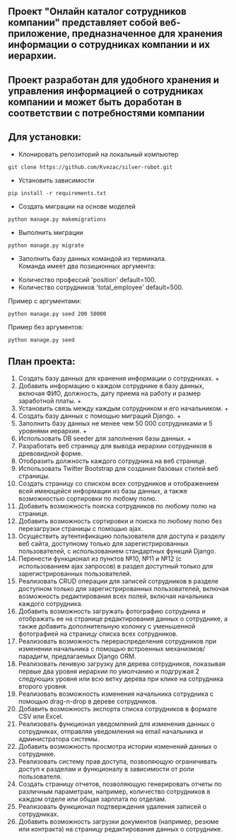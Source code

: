 ## Проект "Онлайн каталог сотрудников компании" представляет собой веб-приложение, предназначенное для хранения информации о сотрудниках компании и их иерархии.

## Проект разработан для удобного хранения и управления информацией о сотрудниках компании и может быть доработан в соответствии с потребностями компании

##  Для установки:

* Клонировать репозиторий на локальный компьютер
```commandline
git clone https://github.com/Kvezac/silver-robot.git
```
* Установить зависимости
```commandline
pip install -r requirements.txt
```
* Создать миграции на основе моделей
```commandline
python manage.py makemigrations
```
* Выполнить миграции
```commandline
python manage.py migrate
```
* Заполнить базу данных командой из терминала.  
Команда имеет два позиционных аргумента:
- Количество профессий 'position' default=100.
- Количество сотрудников 'total_employee' default=500.  
  
Пример с аргументами:
```commandline
python manage.py seed 200 50000
```
Пример без аргументов:
```commandline
python manage.py seed
```


## План проекта:

1. Создать базу данных для хранения информации о сотрудниках. +
2. Добавить информацию о каждом сотруднике в базу данных, включая ФИО, должность, дату приема на работу и размер
   заработной платы. +
3. Установить связь между каждым сотрудником и его начальником. +
4. Создать базу данных с помощью миграций Django. +
5. Заполнить базу данных не менее чем 50 000 сотрудниками и 5 уровнями иерархии. +
6. Использовать DB seeder для заполнения базы данных. +
7. Разработать веб страницу для вывода иерархии сотрудников в древовидной форме.
8. Отобразить должность каждого сотрудника на веб странице.
9. Использовать Twitter Bootstrap для создания базовых стилей веб страницы.
10. Создать страницу со списком всех сотрудников и отображением всей имеющейся информации из базы данных, а также
    возможностью сортировки по любому полю.
11. Добавить возможность поиска сотрудников по любому полю на странице.
12. Добавить возможность сортировки и поиска по любому полю без перезагрузки страницы с
    помощью ajax.
13. Осуществить аутентификацию пользователя для доступа к разделу веб сайта, доступному только для зарегистрированных
    пользователей, с использованием стандартных функций Django.
14. Перенести функционал из пунктов №10, №11 и №12 (с использованием ajax запросов) в раздел доступный только для
    зарегистрированных пользователей.
15. Реализовать CRUD операции для записей сотрудников в разделе доступном только для зарегистрированных пользователей,
    включая возможность редактирования всех полей, включая начальника каждого сотрудника.
16. Добавить возможность загружать фотографию сотрудника и отображать ее на странице редактирования данных о сотруднике,
    а также добавить дополнительную колонку с уменьшенной фотографией на страницу списка всех сотрудников.
17. Реализовать возможность перераспределения сотрудников при изменении начальника с помощью встроенных
    механизмов/парадигм, предлагаемых Django ORM.
18. Реализовать ленивую загрузку для дерева сотрудников, показывая первые два уровня иерархии по умолчанию и подгружая 2
    следующих уровня или всю ветку дерева при клике на сотрудника второго уровня.
19. Реализовать возможность изменения начальника сотрудника с помощью drag-n-drop в дереве сотрудников.
20. Добавить возможность экспорта списка сотрудников в формате CSV или Excel.
21. Реализовать функционал уведомлений для изменения данных о сотрудниках, отправляя уведомления на email начальника и
    администратора системы.
22. Добавить возможность просмотра истории изменений данных о сотруднике.
23. Реализовать систему прав доступа, позволяющую ограничивать доступ к разделам и функционалу в зависимости от роли
    пользователя.
24. Создать страницу отчетов, позволяющую генерировать отчеты по различным параметрам, например, количество сотрудников
    в каждом отделе или общая зарплата по отделам.
25. Реализовать функционал подтверждения удаления записей о сотрудниках.
26. Добавить возможность загрузки документов (например, резюме или контракта) на страницу редактирования данных о
    сотруднике.